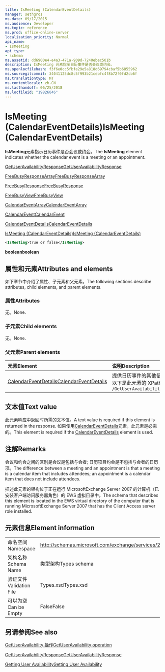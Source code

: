 ```yaml
---
title: IsMeeting (CalendarEventDetails)
manager: sethgros
ms.date: 09/17/2015
ms.audience: Developer
ms.topic: reference
ms.prod: office-online-server
localization_priority: Normal
api_name:
- IsMeeting
api_type:
- schema
ms.assetid: dd6900e4-e4a3-471a-909d-7240ebec501b
description: IsMeeting 元素指示日历事件是否会议或约会。
ms.openlocfilehash: f3f6e0cc5fbfe29e5a818d69794cbaf5b6855962
ms.sourcegitcommit: 34041125dc8c5f993b21cebfc4f8b72f0fd2cb6f
ms.translationtype: MT
ms.contentlocale: zh-CN
ms.lasthandoff: 06/25/2018
ms.locfileid: "19826046"
---
```

# <a name="ismeeting-calendareventdetails"></a><span data-ttu-id="2c870-103">IsMeeting (CalendarEventDetails)</span><span class="sxs-lookup"><span data-stu-id="2c870-103">IsMeeting (CalendarEventDetails)</span></span>

<span data-ttu-id="2c870-104">**IsMeeting**元素指示日历事件是否会议或约会。</span><span class="sxs-lookup"><span data-stu-id="2c870-104">The **IsMeeting** element indicates whether the calendar event is a meeting or an appointment.</span></span> 
  
[<span data-ttu-id="2c870-105">GetUserAvailabilityResponse</span><span class="sxs-lookup"><span data-stu-id="2c870-105">GetUserAvailabilityResponse</span></span>](getuseravailabilityresponse.md)
  
[<span data-ttu-id="2c870-106">FreeBusyResponseArray</span><span class="sxs-lookup"><span data-stu-id="2c870-106">FreeBusyResponseArray</span></span>](freebusyresponsearray.md)
  
[<span data-ttu-id="2c870-107">FreeBusyResponse</span><span class="sxs-lookup"><span data-stu-id="2c870-107">FreeBusyResponse</span></span>](freebusyresponse.md)
  
[<span data-ttu-id="2c870-108">FreeBusyView</span><span class="sxs-lookup"><span data-stu-id="2c870-108">FreeBusyView</span></span>](freebusyview.md)
  
[<span data-ttu-id="2c870-109">CalendarEventArray</span><span class="sxs-lookup"><span data-stu-id="2c870-109">CalendarEventArray</span></span>](calendareventarray.md)
  
[<span data-ttu-id="2c870-110">CalendarEvent</span><span class="sxs-lookup"><span data-stu-id="2c870-110">CalendarEvent</span></span>](calendarevent.md)
  
[<span data-ttu-id="2c870-111">CalendarEventDetails</span><span class="sxs-lookup"><span data-stu-id="2c870-111">CalendarEventDetails</span></span>](calendareventdetails.md)
  
[<span data-ttu-id="2c870-112">IsMeeting (CalendarEventDetails)</span><span class="sxs-lookup"><span data-stu-id="2c870-112">IsMeeting (CalendarEventDetails)</span></span>](ismeeting-calendareventdetails.md)
  
```xml
<IsMeeting>true or false</IsMeeting>
```

 <span data-ttu-id="2c870-113">**boolean**</span><span class="sxs-lookup"><span data-stu-id="2c870-113">**boolean**</span></span>
## <a name="attributes-and-elements"></a><span data-ttu-id="2c870-114">属性和元素</span><span class="sxs-lookup"><span data-stu-id="2c870-114">Attributes and elements</span></span>

<span data-ttu-id="2c870-115">如下章节中介绍了属性、子元素和父元素。</span><span class="sxs-lookup"><span data-stu-id="2c870-115">The following sections describe attributes, child elements, and parent elements.</span></span>
  
### <a name="attributes"></a><span data-ttu-id="2c870-116">属性</span><span class="sxs-lookup"><span data-stu-id="2c870-116">Attributes</span></span>

<span data-ttu-id="2c870-117">无。</span><span class="sxs-lookup"><span data-stu-id="2c870-117">None.</span></span>
  
### <a name="child-elements"></a><span data-ttu-id="2c870-118">子元素</span><span class="sxs-lookup"><span data-stu-id="2c870-118">Child elements</span></span>

<span data-ttu-id="2c870-119">无。</span><span class="sxs-lookup"><span data-stu-id="2c870-119">None.</span></span>
  
### <a name="parent-elements"></a><span data-ttu-id="2c870-120">父元素</span><span class="sxs-lookup"><span data-stu-id="2c870-120">Parent elements</span></span>

|<span data-ttu-id="2c870-121">**元素**</span><span class="sxs-lookup"><span data-stu-id="2c870-121">**Element**</span></span>|<span data-ttu-id="2c870-122">**说明**</span><span class="sxs-lookup"><span data-stu-id="2c870-122">**Description**</span></span>|
|:-----|:-----|
|[<span data-ttu-id="2c870-123">CalendarEventDetails</span><span class="sxs-lookup"><span data-stu-id="2c870-123">CalendarEventDetails</span></span>](calendareventdetails.md) <br/> |<span data-ttu-id="2c870-124">提供日历事件的其他信息。</span><span class="sxs-lookup"><span data-stu-id="2c870-124">Provides additional information for a calendar event.</span></span>  <br/> <span data-ttu-id="2c870-125">以下是此元素的 XPath 表达式：</span><span class="sxs-lookup"><span data-stu-id="2c870-125">The following is the XPath expression to this element:</span></span>  <br/>  `/GetUserAvailabilityResponse/FreeBusyResponseArray/FreeBusyResponse/FreeBusyView/CalendarEventArray/CalendarEvent[i]/CalendarEventDetails` <br/> |
   
## <a name="text-value"></a><span data-ttu-id="2c870-126">文本值</span><span class="sxs-lookup"><span data-stu-id="2c870-126">Text value</span></span>

<span data-ttu-id="2c870-127">此元素响应中返回时所需的文本值。</span><span class="sxs-lookup"><span data-stu-id="2c870-127">A text value is required if this element is returned in the response.</span></span> <span data-ttu-id="2c870-128">如果使用[CalendarEventDetails](calendareventdetails.md)元素，此元素是必需的。</span><span class="sxs-lookup"><span data-stu-id="2c870-128">This element is required if the [CalendarEventDetails](calendareventdetails.md) element is used.</span></span> 
  
## <a name="remarks"></a><span data-ttu-id="2c870-129">注解</span><span class="sxs-lookup"><span data-stu-id="2c870-129">Remarks</span></span>

<span data-ttu-id="2c870-130">会议和约会之间的区别是会议是包括与会者; 日历项目约会是不包括与会者的日历项。</span><span class="sxs-lookup"><span data-stu-id="2c870-130">The difference between a meeting and an appointment is that a meeting is a calendar item that includes attendees; an appointment is a calendar item that does not include attendees.</span></span>
  
<span data-ttu-id="2c870-131">描述此元素的架构位于正在运行 MicrosoftExchange Server 2007 的计算机（已安装客户端访问服务器角色）的 EWS 虚拟目录中。</span><span class="sxs-lookup"><span data-stu-id="2c870-131">The schema that describes this element is located in the EWS virtual directory of the computer that is running MicrosoftExchange Server 2007 that has the Client Access server role installed.</span></span>
  
## <a name="element-information"></a><span data-ttu-id="2c870-132">元素信息</span><span class="sxs-lookup"><span data-stu-id="2c870-132">Element information</span></span>

|||
|:-----|:-----|
|<span data-ttu-id="2c870-133">命名空间</span><span class="sxs-lookup"><span data-stu-id="2c870-133">Namespace</span></span>  <br/> |http://schemas.microsoft.com/exchange/services/2006/types  <br/> |
|<span data-ttu-id="2c870-134">架构名称</span><span class="sxs-lookup"><span data-stu-id="2c870-134">Schema Name</span></span>  <br/> |<span data-ttu-id="2c870-135">类型架构</span><span class="sxs-lookup"><span data-stu-id="2c870-135">Types schema</span></span>  <br/> |
|<span data-ttu-id="2c870-136">验证文件</span><span class="sxs-lookup"><span data-stu-id="2c870-136">Validation File</span></span>  <br/> |<span data-ttu-id="2c870-137">Types.xsd</span><span class="sxs-lookup"><span data-stu-id="2c870-137">Types.xsd</span></span>  <br/> |
|<span data-ttu-id="2c870-138">可以为空</span><span class="sxs-lookup"><span data-stu-id="2c870-138">Can be Empty</span></span>  <br/> |<span data-ttu-id="2c870-139">False</span><span class="sxs-lookup"><span data-stu-id="2c870-139">False</span></span>  <br/> |
   
## <a name="see-also"></a><span data-ttu-id="2c870-140">另请参阅</span><span class="sxs-lookup"><span data-stu-id="2c870-140">See also</span></span>



[<span data-ttu-id="2c870-141">GetUserAvailability 操作</span><span class="sxs-lookup"><span data-stu-id="2c870-141">GetUserAvailability operation</span></span>](getuseravailability-operation.md)
  
[<span data-ttu-id="2c870-142">GetUserAvailabilityResponse</span><span class="sxs-lookup"><span data-stu-id="2c870-142">GetUserAvailabilityResponse</span></span>](getuseravailabilityresponse.md)


[<span data-ttu-id="2c870-143">Getting User Availability</span><span class="sxs-lookup"><span data-stu-id="2c870-143">Getting User Availability</span></span>](http://msdn.microsoft.com/library/d4133fcb-9b0f-4e6b-aadf-a389da83516a%28Office.15%29.aspx)


